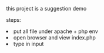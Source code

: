 this project is a suggestion demo

steps:
<li> put all file under apache + php env
<li> open browser and view index.php
<li> type in input
